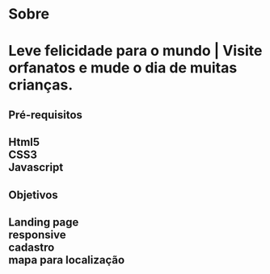 

<h1> Sobre<h1>

Leve felicidade para o mundo | Visite orfanatos e mude o dia de muitas crianças.

<h2> Pré-requisitos <h2>
 <p> Html5<br>
  CSS3<br>
   Javascript<br> </p>
  
  <h2> Objetivos <h2>
  <p> Landing page <br>
    responsive <br>
    cadastro<br>
    mapa para localização</p>
